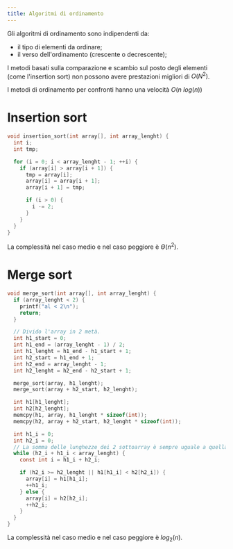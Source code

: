 ```yaml
---
title: Algoritmi di ordinamento
---
```


Gli algoritmi di ordinamento sono indipendenti da:

- il tipo di elementi da ordinare;
- il verso dell'ordinamento (crescente o decrescente);

I metodi basati sulla comparazione e scambio sul posto degli elementi (come
l'insertion sort) non possono avere prestazioni migliori di $O(N^{2})$.

I metodi di ordinamento per confronti hanno una velocità $O(n \ log(n))$

# Insertion sort

```c
void insertion_sort(int array[], int array_lenght) {
  int i;
  int tmp;

  for (i = 0; i < array_lenght - 1; ++i) {
    if (array[i] > array[i + 1]) {
      tmp = array[i];
      array[i] = array[i + 1];
      array[i + 1] = tmp;

      if (i > 0) {
        i -= 2;
      }
    }
  }
}
```

La complessità nel caso medio e nel caso peggiore è $\Theta(n^{2})$.

# Merge sort

```c
void merge_sort(int array[], int array_lenght) {
  if (array_lenght < 2) {
    printf("al < 2\n");
    return;
  }

  // Divido l'array in 2 metà.
  int h1_start = 0;
  int h1_end = (array_lenght - 1) / 2;
  int h1_lenght = h1_end - h1_start + 1;
  int h2_start = h1_end + 1;
  int h2_end = array_lenght - 1;
  int h2_lenght = h2_end - h2_start + 1;

  merge_sort(array, h1_lenght);
  merge_sort(array + h2_start, h2_lenght);

  int h1[h1_lenght];
  int h2[h2_lenght];
  memcpy(h1, array, h1_lenght * sizeof(int));
  memcpy(h2, array + h2_start, h2_lenght * sizeof(int));

  int h1_i = 0;
  int h2_i = 0;
  // La somma delle lunghezze dei 2 sottoarray è sempre uguale a quella dell'array iniziale.
  while (h2_i + h1_i < array_lenght) {
    const int i = h1_i + h2_i;

    if (h2_i >= h2_lenght || h1[h1_i] < h2[h2_i]) {
      array[i] = h1[h1_i];
      ++h1_i;
    } else {
      array[i] = h2[h2_i];
      ++h2_i;
    }
  }
}
```

La complessità nel caso medio e nel caso peggiore è $log_{2}(n)$.
